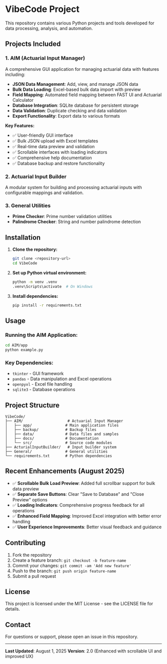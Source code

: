 # VibeCode Project

This repository contains various Python projects and tools developed for data processing, analysis, and automation.

## Projects Included

### 1. AIM (Actuarial Input Manager)
A comprehensive GUI application for managing actuarial data with features including:
- **JSON Data Management**: Add, view, and manage JSON data
- **Bulk Data Loading**: Excel-based bulk data import with preview
- **Field Mapping**: Automated field mapping between FAST UI and Actuarial Calculator
- **Database Integration**: SQLite database for persistent storage
- **Data Validation**: Duplicate checking and data validation
- **Export Functionality**: Export data to various formats

**Key Features:**
- ✅ User-friendly GUI interface
- ✅ Bulk JSON upload with Excel templates
- ✅ Real-time data preview and validation
- ✅ Scrollable interfaces with loading indicators
- ✅ Comprehensive help documentation
- ✅ Database backup and restore functionality

### 2. Actuarial Input Builder
A modular system for building and processing actuarial inputs with configurable mappings and validation.

### 3. General Utilities
- **Prime Checker**: Prime number validation utilities
- **Palindrome Checker**: String and number palindrome detection

## Installation

1. **Clone the repository:**
   ```bash
   git clone <repository-url>
   cd VibeCode
   ```

2. **Set up Python virtual environment:**
   ```bash
   python -m venv .venv
   .venv\Scripts\activate  # On Windows
   ```

3. **Install dependencies:**
   ```bash
   pip install -r requirements.txt
   ```

## Usage

### Running the AIM Application:
```bash
cd AIM/app
python example.py
```

### Key Dependencies:
- `tkinter` - GUI framework
- `pandas` - Data manipulation and Excel operations
- `openpyxl` - Excel file handling
- `sqlite3` - Database operations

## Project Structure

```
VibeCode/
├── AIM/                    # Actuarial Input Manager
│   ├── app/               # Main application files
│   ├── backup/            # Backup files
│   ├── data/              # Data files and samples
│   ├── docs/              # Documentation
│   └── src/               # Source code modules
├── ActurialInputBuilder/   # Input builder system
├── General/               # General utilities
└── requirements.txt       # Python dependencies
```

## Recent Enhancements (August 2025)

- ✅ **Scrollable Bulk Load Preview**: Added full scrollbar support for bulk data preview
- ✅ **Separate Save Buttons**: Clear "Save to Database" and "Close Preview" options
- ✅ **Loading Indicators**: Comprehensive progress feedback for all operations
- ✅ **Enhanced Field Mapping**: Improved Excel integration with better error handling
- ✅ **User Experience Improvements**: Better visual feedback and guidance

## Contributing

1. Fork the repository
2. Create a feature branch: `git checkout -b feature-name`
3. Commit your changes: `git commit -am 'Add new feature'`
4. Push to the branch: `git push origin feature-name`
5. Submit a pull request

## License

This project is licensed under the MIT License - see the LICENSE file for details.

## Contact

For questions or support, please open an issue in this repository.

---

**Last Updated**: August 1, 2025
**Version**: 2.0 (Enhanced with scrollable UI and improved UX)
